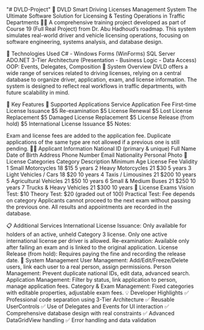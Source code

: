 "# DVLD-Project" 
🚦 DVLD Smart Driving Licenses Management System
The Ultimate Software Solution for Licensing & Testing Operations in Traffic Departments 🚗💡
A comprehensive training project developed as part of Course 19 (Full Real Project) from Dr. Abu Hadhoud’s roadmap.
This system simulates real-world driver and vehicle licensing operations, focusing on software engineering, systems analysis, and database design.

🧰 Technologies Used
C# - Windows Forms (WinForms)
SQL Server
ADO.NET
3-Tier Architecture (Presentation - Business Logic - Data Access)
OOP: Events, Delegates, Composition
🧾 System Overview
DVLD offers a wide range of services related to driving licenses, relying on a central database to organize driver, application, exam, and license information.
The system is designed to reflect real workflows in traffic departments, with future scalability in mind.

🧩 Key Features
📄 Supported Applications
Service	Application Fee
First-time License Issuance	$5
Re-examination	$5
License Renewal	$5
Lost License Replacement	$5
Damaged License Replacement	$5
License Release (from hold)	$5
International License Issuance	$5
Notes:

Exam and license fees are added to the application fee.
Duplicate applications of the same type are not allowed if a previous one is still pending.
🧑‍💼 Applicant Information
National ID (primary & unique)
Full Name
Date of Birth
Address
Phone Number
Email
Nationality
Personal Photo
🪪 License Categories
Category	Description	Minimum Age	License Fee	Validity
1	Small Motorcycles	18	$15	5 years
2	Heavy Motorcycles	21	$30	5 years
3	Light Vehicles / Cars	18	$20	10 years
4	Taxis / Limousines	21	$200	10 years
5	Agricultural Vehicles	21	$50	10 years
6	Small & Medium Buses	21	$250	10 years
7	Trucks & Heavy Vehicles	21	$300	10 years
🧪 License Exams
Vision Test: $10
Theory Test: $20 (graded out of 100)
Practical Test: Fee depends on category
Applicants cannot proceed to the next exam without passing the previous one.
All results and appointments are recorded in the database.

📋 Additional Services
International License Issuance:
Only available for holders of an active, unheld Category 3 license.
Only one active international license per driver is allowed.
Re-examination:
Available only after failing an exam and is linked to the original application.
License Release (from hold):
Requires paying the fine and recording the release date.
🔐 System Management
User Management: Add/Edit/Freeze/Delete users, link each user to a real person, assign permissions.
Person Management: Prevent duplicate national IDs, edit data, advanced search.
Application Management: Filter by status, link application to person, manage application fees.
Category & Exam Management: Fixed categories with editable properties, adjustable exam fees.
💡 Developer Highlights
✅ Professional code separation using 3-Tier Architecture
✅ Reusable UserControls
✅ Use of Delegates and Events for UI interaction
✅ Comprehensive database design with real constraints
✅ Advanced DataGridView handling
✅ Error handling and data validation
